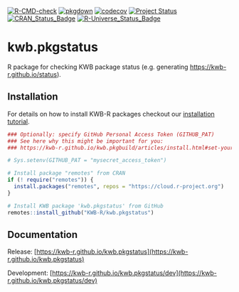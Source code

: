 [![R-CMD-check](https://github.com/KWB-R/kwb.pkgstatus/workflows/R-CMD-check/badge.svg)](https://github.com/KWB-R/kwb.pkgstatus/actions?query=workflow%3AR-CMD-check)
[![pkgdown](https://github.com/KWB-R/kwb.pkgstatus/workflows/pkgdown/badge.svg)](https://github.com/KWB-R/kwb.pkgstatus/actions?query=workflow%3Apkgdown)
[![codecov](https://codecov.io/github/KWB-R/kwb.pkgstatus/branch/master/graphs/badge.svg)](https://codecov.io/github/KWB-R/kwb.pkgstatus)
[![Project Status](https://img.shields.io/badge/lifecycle-experimental-orange.svg)](https://www.tidyverse.org/lifecycle/#experimental)
[![CRAN_Status_Badge](https://www.r-pkg.org/badges/version/kwb.pkgstatus)]()
[![R-Universe_Status_Badge](https://kwb-r.r-universe.dev/badges/kwb.pkgstatus)](https://kwb-r.r-universe.dev/)

# kwb.pkgstatus

R package for checking KWB package status (e.g.
generating https://kwb-r.github.io/status).

## Installation

For details on how to install KWB-R packages checkout our [installation tutorial](https://kwb-r.github.io/kwb.pkgbuild/articles/install.html).

```r
### Optionally: specify GitHub Personal Access Token (GITHUB_PAT)
### See here why this might be important for you:
### https://kwb-r.github.io/kwb.pkgbuild/articles/install.html#set-your-github_pat

# Sys.setenv(GITHUB_PAT = "mysecret_access_token")

# Install package "remotes" from CRAN
if (! require("remotes")) {
  install.packages("remotes", repos = "https://cloud.r-project.org")
}

# Install KWB package 'kwb.pkgstatus' from GitHub
remotes::install_github("KWB-R/kwb.pkgstatus")
```

## Documentation

Release: [https://kwb-r.github.io/kwb.pkgstatus](https://kwb-r.github.io/kwb.pkgstatus)

Development: [https://kwb-r.github.io/kwb.pkgstatus/dev](https://kwb-r.github.io/kwb.pkgstatus/dev)
